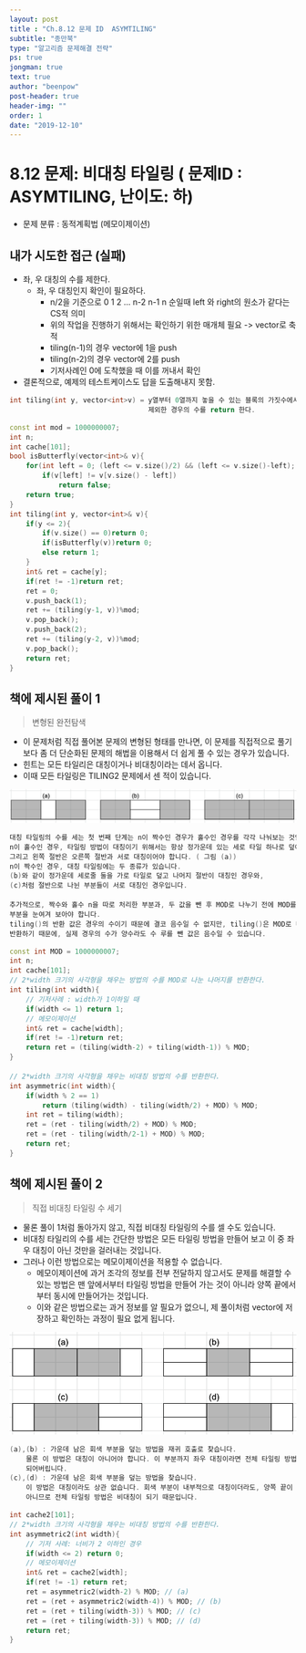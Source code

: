 ```yaml
---
layout: post
title : "Ch.8.12 문제 ID  ASYMTILING"
subtitle: "종만북"
type: "알고리즘 문제해결 전략"
ps: true
jongman: true
text: true
author: "beenpow"
post-header: true
header-img: ""
order: 1
date: "2019-12-10"
---
```


# 8.12 문제: 비대칭 타일링 ( 문제ID : ASYMTILING, 난이도: 하)
[algo]: <https://algospot.com/judge/problem/read/ASYMTILING>

- 문제 분류 : 동적계획법 (메모이제이션)

## 내가 시도한 접근 (실패)
- 좌, 우 대칭의 수를 제한다.
    - 좌, 우 대칭인지 확인이 필요하다.
        - n/2을 기준으로 0 1 2 ...  n-2 n-1 n 순일때 left 와 right의 원소가 같다는 CS적 의미
        - 위의 작업을 진행하기 위해서는 확인하기 위한 매개체 필요 -> vector로 축적
        - tiling(n-1)의 경우 vector에 1을 push
        - tiling(n-2)의 경우 vector에 2를 push
        - 기저사례인 0에 도착했을 때 이를 꺼내서 확인
- 결론적으로, 예제의 테스트케이스도 답을 도출해내지 못함.

```cpp
int tiling(int y, vector<int>v) = y열부터 0열까지 놓을 수 있는 블록의 가짓수에서 대칭되는 경우를
                                  제외한 경우의 수를 return 한다.
```

```cpp
const int mod = 1000000007;
int n;
int cache[101];
bool isButterfly(vector<int>& v){
    for(int left = 0; (left <= v.size()/2) && (left <= v.size()-left); left++)
        if(v[left] != v[v.size() - left])
            return false;
    return true;
}
int tiling(int y, vector<int>& v){
    if(y <= 2){
        if(v.size() == 0)return 0;
        if(isButterfly(v))return 0;
        else return 1;
    }
    int& ret = cache[y];
    if(ret != -1)return ret;
    ret = 0;
    v.push_back(1);
    ret += (tiling(y-1, v))%mod;
    v.pop_back();
    v.push_back(2);
    ret += (tiling(y-2, v))%mod;
    v.pop_back();
    return ret;
}
```

## 책에 제시된 풀이 1
> 변형된 완전탐색
- 이 문제처럼 직접 풀어본 문제의 변형된 형태를 만나면, 이 문제를 직접적으로 풀기보다 좀 더 단순화된
  문제의 해법을 이용해서 더 쉽게 풀 수 있는 경우가 있습니다.
- 힌트는 모든 타일리은 대칭이거나 비대칭이라는 데서 옵니다.
- 이때 모든 타일링은 TILING2 문제에서 센 적이 있습니다.

![img1](/img/2019-12-10-Jongman-ch8-12-1.png)

```cpp
대칭 타일링의 수를 세는 첫 번째 단계는 n이 짝수인 경우가 홀수인 경우를 각각 나눠보는 것입니다.
n이 홀수인 경우, 타일링 방법이 대칭이기 위해서는 항상 정가운데 있는 세로 타일 하나로 덮어야 합니다.
그리고 왼쪽 절반은 오른쪽 절반과 서로 대칭이어야 합니다. ( 그림 (a))
n이 짝수인 경우, 대칭 타일링에는 두 종류가 있습니다.
(b)와 같이 정가운데 세로줄 둘을 가로 타일로 덮고 나머지 절반이 대칭인 경우와,
(c)처럼 절반으로 나뉜 부분들이 서로 대칭인 경우입니다.

추가적으로, 짝수와 홀수 n을 따로 처리한 부분과, 두 값을 뺀 후 MOD로 나누기 전에 MOD를 미리 더해주는
부분을 눈여겨 보아야 합니다.
tiling()의 반환 값은 경우의 수이기 때문에 결코 음수일 수 없지만, tiling()은 MOD로 나눈 나머지를
반환하기 때문에, 실제 경우의 수가 양수라도 수 루를 뺀 값은 음수일 수 있습니다.
```

```cpp
const int MOD = 1000000007;
int n;
int cache[101];
// 2*width 크기의 사각형을 채우는 방법의 수를 MOD로 나눈 나머지를 반환한다.
int tiling(int width){
    // 기저사례 : width가 1이하일 때
    if(width <= 1) return 1;
    // 메모이제이션
    int& ret = cache[width];
    if(ret != -1)return ret;
    return ret = (tiling(width-2) + tiling(width-1)) % MOD;
}

// 2*width 크기의 사각형을 채우는 비대칭 방법의 수를 반환한다.
int asymmetric(int width){
    if(width % 2 == 1)
        return (tiling(width) - tiling(width/2) + MOD) % MOD;
    int ret = tiling(width);
    ret = (ret - tiling(width/2) + MOD) % MOD;
    ret = (ret - tiling(width/2-1) + MOD) % MOD;
    return ret;
}
```


## 책에 제시된 풀이 2
> 직접 비대칭 타일링 수 세기
- 물론 풀이 1처럼 돌아가지 않고, 직접 비대칭 타일링의 수를 셀 수도 있습니다.
- 비대칭 타일리의 수를 세는 간단한 방법은 모든 타일링 방법을 만들어 보고 이 중 좌우 대칭이 아닌
  것만을 걸러내는 것입니다.
- 그러나 이런 방법으로는 메모이제이션을 적용할 수 없습니다.
    - 메모이제이션에 과거 조각의 정보를 전부 전달하지 않고서도 문제를 해결할 수 있는 방법은 맨
      앞에서부터 타일링 방법을 만들어 가는 것이 아니라 양쪽 끝에서부터 동시에 만들어가는 것입니다.
    - 이와 같은 방법으로는 과거 정보를 알 필요가 없으니, 제 풀이처럼  vector에 저장하고 확인하는
      과정이 필요 없게 됩니다.

![img2](/img/2019-12-10-Jongman-ch8-12-2.png) 

```cpp
(a),(b) : 가운데 남은 회색 부분을 덮는 방법을 재귀 호출로 찾습니다.
    물론 이 방법은 대칭이 아니어야 합니다. 이 부분까지 좌우 대칭이라면 전체 타일링 방법이 대칭이
    되어버립니다.
(c),(d) : 가운데 남은 회색 부분을 덮는 방법을 찾습니다.
    이 방법은 대칭이라도 상관 없습니다. 회색 부분이 내부적으로 대칭이더라도, 양쪽 끝이 서로 대칭이
    아니므로 전체 타일링 방법은 비대칭이 되기 때문입니다.
```

```cpp
int cache2[101];
// 2*width 크기의 사각형을 채우는 비대칭 방법의 수를 반환한다.
int asymmetric2(int width){
    // 기저 사례: 너비가 2 이하인 경우
    if(width <= 2) return 0;
    // 메모이제이션
    int& ret = cache2[width];
    if(ret != -1) return ret;
    ret = asymmetric2(width-2) % MOD; // (a)
    ret = (ret + asymmetric2(width-4)) % MOD; // (b)
    ret = (ret + tiling(width-3)) % MOD; // (c)
    ret = (ret + tiling(width-3)) % MOD; // (d)
    return ret;
}
```


